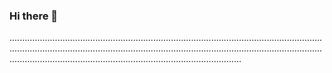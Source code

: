 ### Hi there 👋

....................................................................................................................................................................................................................................................................................................................................................